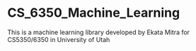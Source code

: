 # CS_6350_Machine_Learning
This is a machine learning library developed by Ekata Mitra for
CS5350/6350 in University of Utah

